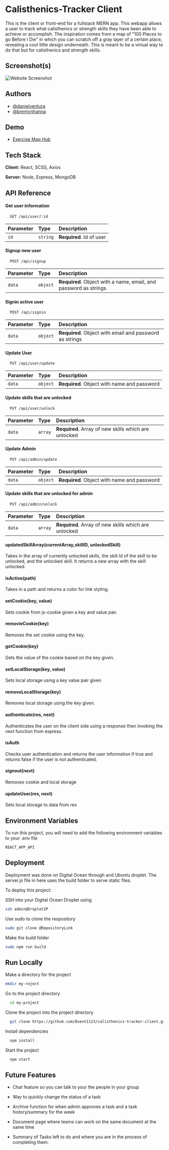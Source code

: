 
# Calisthenics-Tracker Client

This is the client or front-end for a fullstack MERN app. This 
webapp allows a user to track what calisthenics or strength skills they
have been able to achieve or accomplish. The inspiration comes
from a map of "100 Places to go Before I Die" in which you can
scratch off a gray layer of a certain place, revealing a cool
little design underneath. This is meant to be a virtual way
to do that but for calisthenics and strength skills.

## Screenshot(s)

![Website Screenshot](https://github.com/Dvent1123/calisthenics-tracker-client/main/public/screenshot.JPG?raw=true)


## Authors

- [@danielventura](https://github.com/Dvent1123)
- [@brentynhanna](https://github.com/Brehtyn)

  
## Demo

- [Exercise Map Hub](exercisemaphub.com)

## Tech Stack

**Client:** React, SCSS, Axios

**Server:** Node, Express, MongoDB

  
## API Reference

#### Get user information

```http
  GET /api/user/:id
```

| Parameter | Type     | Description                |
| :-------- | :------- | :------------------------- |
| `id` | `string` | **Required**. Id of user |

#### Signup new user

```http
  POST /api/signup
```

| Parameter | Type     | Description                       |
| :-------- | :------- | :-------------------------------- |
| `data`      | `object` | **Required**. Object with a name, email, and password as strings |

#### Signin active user

```http
  POST /api/signin
```

| Parameter | Type     | Description                |
| :-------- | :------- | :------------------------- |
| `data` | `object` | **Required**. Object with email and password as strings |

#### Update User

```http
  PUT /api/user/update
```

| Parameter | Type     | Description                |
| :-------- | :------- | :------------------------- |
| `data` | `object` | **Required**. Object with name and password |

#### Update skills that are unlocked

```http
  PUT /api/user/unlock
```

| Parameter | Type     | Description                |
| :-------- | :------- | :------------------------- |
| `data` | `array` | **Required**. Array of new skills which are unlocked |

#### Update Admin

```http
  PUT /api/admin/update
```

| Parameter | Type     | Description                |
| :-------- | :------- | :------------------------- |
| `data` | `object` | **Required**. Object with name and password |

#### Update skills that are unlocked for admin

```http
  PUT /api/admin/unlock
```

| Parameter | Type     | Description                |
| :-------- | :------- | :------------------------- |
| `data` | `array` | **Required**. Array of new skills which are unlocked |


#### updatedSkillArray(currentArray,skillID, unlockedSkill)

Takes in the array of currently unlocked skills, the skill Id
of the skill to be unlocked, and the unlocked skill. It returns
a new array with the skill unlocked.

#### isActive(path)

Takes in a path and returns a color for link styling.

#### setCookie(key, value)

Sets cookie from js-cookie given a key and value pair.

#### removieCookie(key)

Removes the set cookie using the key.

#### getCookie(key)

Gets the value of the cookie based on the key given.

#### setLocalStorage(key, value)

Sets local storage using a key value pair given

#### removeLocalStorage(key)

Removes local storage using the key given.

#### authenticate(res, next)

Authenticates the user on the client side using a response
then invoking the next function from express.

#### isAuth

Checks user authentication and returns the user information
if true and returns false if the user is not authenticated.

#### signout(next)
Removes cookie and local storage

#### updateUser(res, next)
Sets local storage to data from res
## Environment Variables

To run this project, you will need to add the following environment variables to your .env file

`REACT_APP_API`


  
## Deployment
Deployment was done on Digital Ocean through
and Ubuntu droplet. The server.js file in here 
uses the build folder to serve static files.

To deploy this project:

SSH into your Digital Ocean Droplet using
```bash
ssh admin@DropletIP
```
Use sudo to clone the respository
```bash
sudo git clone @RepositoryLink
```
Make the build folder
```bash
sudo npm run build
```

  
## Run Locally

Make a directory for the project

```bash
mkdir my-roject
```

Go to the project directory

```bash
  cd my-project
```

Clone the project into the project directory

```bash
  git clone https://github.com/Dvent1123/calisthenics-tracker-client.git
```

Install dependencies

```bash
  npm install
```

Start the project

```bash
  npm start
```

  
## Future Features

- Chat feature so you can talk to your
  the people in your group

- Way to quickly change the status of a task

- Archive function for when admin approves a task
  and a task history/summary for the week

- Document page where teams can work on the same
  document at the same time

- Summary of Tasks left to do and where you are in
  the process of completing them.


  
